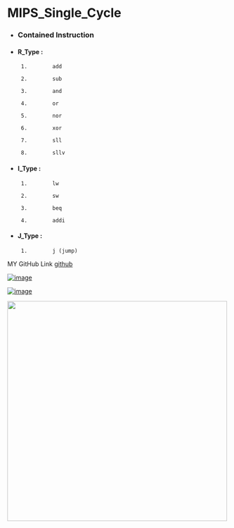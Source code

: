 # MIPS_Single_Cycle


- ###    Contained Instruction

- ####   R_Type :

       1.        add       

       2.        sub       

       3.        and      

       4.        or

       5.        nor       

       6.        xor 

       7.        sll      

       8.        sllv

- ####   I_Type :

       1.        lw

       2.        sw    

       3.        beq  

       4.        addi 

- ####   J_Type :

       1.        j (jump)






MY GitHub Link  [  github  ](https://github.com/ahmed-kabil)



<div>


[![image](https://github.com/ahmed-kabil/MIPS_Single_Cycle/assets/141506830/0f7fd7e3-953d-4f77-a36b-e75eb6fb6dd4)](https://github.com/ahmed-kabil)

[![image](https://github.com/ahmed-kabil/MIPS_Single_Cycle/assets/141506830/0f7fd7e3-953d-4f77-a36b-e75eb6fb6dd4)](https://github.com/ahmed-kabil)

</div>



<img src="https://github.com/ahmed-kabil/MIPS_Single_Cycle/assets/141506830/0f7fd7e3-953d-4f77-a36b-e75eb6fb6dd4" width="500" >

